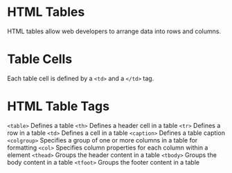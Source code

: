 # HTML Tables

HTML tables allow web developers to arrange data into rows and columns.

# Table Cells

Each table cell is defined by a `<td>` and a `</td>` tag.

# HTML Table Tags

`<table>` Defines a table
`<th>` Defines a header cell in a table
`<tr>` Defines a row in a table
`<td>` Defines a cell in a table
`<caption>` Defines a table caption
`<colgroup>` Specifies a group of one or more columns in a table for formatting
`<col>` Specifies column properties for each column within a <colgroup> element
`<thead>` Groups the header content in a table
`<tbody>` Groups the body content in a table
`<tfoot>` Groups the footer content in a table
